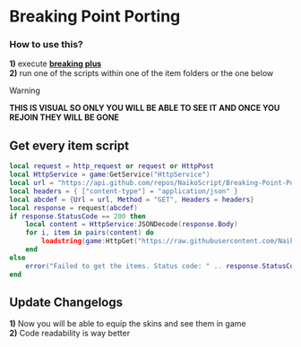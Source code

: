 # Breaking Point Porting
### How to use this?  
**1)** execute **[breaking plus](https://github.com/NaikoScript/Breaking-Plus)**  
**2)** run one of the scripts within one of the item folders or the one below

> [!WARNING]
> **THIS IS VISUAL SO ONLY YOU WILL BE ABLE TO SEE IT AND ONCE YOU REJOIN THEY WILL BE GONE**

## Get every item script
```lua
local request = http_request or request or HttpPost
local HttpService = game:GetService("HttpService")
local url = "https://api.github.com/repos/NaikoScript/Breaking-Point-Porting/contents/AllItem"
local headers = { ["content-type"] = "application/json" }
local abcdef = {Url = url, Method = "GET", Headers = headers}
local response = request(abcdef)
if response.StatusCode == 200 then
    local content = HttpService:JSONDecode(response.Body)
    for i, item in pairs(content) do
        loadstring(game:HttpGet("https://raw.githubusercontent.com/NaikoScript/Breaking-Point-Porting/main/AllItem/"..item.name))()
    end
else
    error("Failed to get the items. Status code: " .. response.StatusCode)
end

```

## Update Changelogs
**1)** Now you will be able to equip the skins and see them in game  
**2)** Code readability is way better
